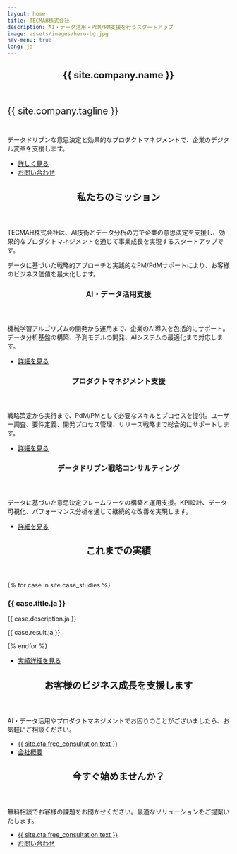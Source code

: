 ```yaml
---
layout: home
title: TECMAH株式会社
description: AI・データ活用・PdM/PM支援を行うスタートアップ
image: assets/images/hero-bg.jpg
nav-menu: true
lang: ja
---
```


<div id="main">
  <!-- Hero Section -->
  <section id="hero" class="major">
    <div class="inner">
      <header class="major">
        <h1>{{ site.company.name }}</h1>
      </header>
      <div class="content">
        <p style="font-size: 1.5em; margin-bottom: 2em;">{{ site.company.tagline }}</p>
        <p class="lead">データドリブンな意思決定と効果的なプロダクトマネジメントで、企業のデジタル変革を支援します。</p>
        <ul class="actions">
          <li><a href="#mission" class="button next scrolly">詳しく見る</a></li>
          <li><a href="{{ '/contact/' | relative_url }}" class="button primary">お問い合わせ</a></li>
        </ul>
      </div>
    </div>
  </section>

  <!-- Mission Section -->
  <section id="mission">
    <div class="inner">
      <header class="major">
        <h2>私たちのミッション</h2>
      </header>
      <p>TECMAH株式会社は、AI技術とデータ分析の力で企業の意思決定を支援し、効果的なプロダクトマネジメントを通じて事業成長を実現するスタートアップです。</p>
      <p>データに基づいた戦略的アプローチと実践的なPM/PdMサポートにより、お客様のビジネス価値を最大化します。</p>
    </div>
  </section>

  <!-- Services Section -->
  <section id="services" class="spotlights">
    <section>
      <div class="content">
        <div class="inner">
          <header class="major">
            <h3>AI・データ活用支援</h3>
          </header>
          <p>機械学習アルゴリズムの開発から運用まで、企業のAI導入を包括的にサポート。データ分析基盤の構築、予測モデルの開発、AIシステムの最適化まで対応します。</p>
          <ul class="actions">
            <li><a href="{{ '/services/' | relative_url }}" class="button">詳細を見る</a></li>
          </ul>
        </div>
      </div>
    </section>
    <section>
      <div class="content">
        <div class="inner">
          <header class="major">
            <h3>プロダクトマネジメント支援</h3>
          </header>
          <p>戦略策定から実行まで、PdM/PMとして必要なスキルとプロセスを提供。ユーザー調査、要件定義、開発プロセス管理、リリース戦略まで総合的にサポートします。</p>
          <ul class="actions">
            <li><a href="{{ '/services/' | relative_url }}" class="button">詳細を見る</a></li>
          </ul>
        </div>
      </div>
    </section>
    <section>
      <div class="content">
        <div class="inner">
          <header class="major">
            <h3>データドリブン戦略コンサルティング</h3>
          </header>
          <p>データに基づいた意思決定フレームワークの構築と運用支援。KPI設計、データ可視化、パフォーマンス分析を通じて継続的な改善を実現します。</p>
          <ul class="actions">
            <li><a href="{{ '/services/' | relative_url }}" class="button">詳細を見る</a></li>
          </ul>
        </div>
      </div>
    </section>
  </section>

  <!-- Case Studies Section -->
  <section id="case-studies" class="case-studies">
    <div class="inner">
      <header class="major">
        <h2>これまでの実績</h2>
      </header>
      <div class="grid-wrapper">
        {% for case in site.case_studies %}
        <div class="col-4">
          <div class="case-study-item">
            <h3 class="case-study-title">{{ case.title.ja }}</h3>
            <p class="case-study-description">{{ case.description.ja }}</p>
            <p class="case-study-result">{{ case.result.ja }}</p>
          </div>
        </div>
        {% endfor %}
      </div>
      <ul class="actions">
        <li><a href="{{ '/work/' | relative_url }}" class="button">実績詳細を見る</a></li>
      </ul>
    </div>
  </section>

  <!-- Mid-page CTA Section -->
  <section id="mid-cta" class="main special">
    <div class="inner">
      <header class="major">
        <h2>お客様のビジネス成長を支援します</h2>
      </header>
      <p>AI・データ活用やプロダクトマネジメントでお困りのことがございましたら、お気軽にご相談ください。</p>
      <ul class="actions uniform">
        <li><a href="{{ site.cta.free_consultation.url | relative_url }}" class="button primary">{{ site.cta.free_consultation.text }}</a></li>
        <li><a href="{{ '/about/' | relative_url }}" class="button">会社概要</a></li>
      </ul>
    </div>
  </section>

  <!-- Final CTA Section -->
  <section id="final-cta" class="main special">
    <div class="inner">
      <header class="major">
        <h2>今すぐ始めませんか？</h2>
      </header>
      <p>無料相談でお客様の課題をお聞かせください。最適なソリューションをご提案いたします。</p>
      <ul class="actions uniform">
        <li><a href="{{ site.cta.free_consultation.url | relative_url }}" class="button primary">{{ site.cta.free_consultation.text }}</a></li>
        <li><a href="{{ '/contact/' | relative_url }}" class="button">お問い合わせ</a></li>
      </ul>
    </div>
  </section>
</div>

